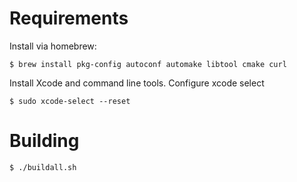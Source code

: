 # Requirements

Install via homebrew:

    $ brew install pkg-config autoconf automake libtool cmake curl

Install Xcode and command line tools. Configure xcode select

    $ sudo xcode-select --reset

# Building

    $ ./buildall.sh

